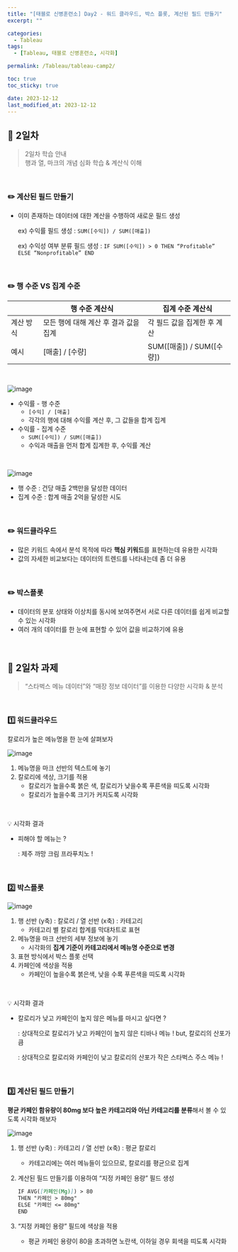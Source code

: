 ```yaml
---
title: "[태블로 신병훈련소] Day2 - 워드 클라우드, 박스 플롯, 계산된 필드 만들기"
excerpt: ""

categories:
  - Tableau
tags:
  - [Tableau, 태블로 신병훈련소, 시각화]

permalink: /Tableau/tableau-camp2/

toc: true
toc_sticky: true

date: 2023-12-12
last_modified_at: 2023-12-12
---
```


## 🏁 2일차

> 2일차 학습 안내\
> 행과 열, 마크의 개념 심화 학습 & 계산식 이해

<br>

### ✏️ 계산된 필드 만들기

- 이미 존재하는 데이터에 대한 계산을 수행하여 새로운 필드 생성
    
    ex) 수익률 필드 생성 : `SUM([수익]) / SUM([매출])`
    
    ex) 수익성 여부 분류 필드 생성 : `IF SUM([수익]) > 0 THEN “Profitable” ELSE “Nonprofitable” END`

<br>

### ✏️ 행 수준 VS 집계 수준

|  | 행 수준 계산식 | 집계 수준 계산식 |
| --- | --- | --- |
| 계산 방식 | 모든 행에 대해 계산 후 결과 값을 집계 | 각 필드 값을 집계한 후 계산 |
| 예시 | [매출] / [수량] | SUM([매출]) / SUM([수량]) |

<br>

![image](https://github.com/wonness/wonness.github.io/assets/141399098/3e4a4d40-7b05-4fa8-a06d-f1345bad0811)

- 수익률 - 행 수준
    - `[수익] / [매출]`
    - 각각의 행에 대해 수익률 계산 후, 그 값들을 합계 집계
- 수익률 - 집계 수준
    - `SUM([수익]) / SUM([매출])`
    - 수익과 매출을 먼저 합계 집계한 후, 수익률 계산

<br>

![image](https://github.com/wonness/wonness.github.io/assets/141399098/9918d82a-397e-43e9-a554-bb086599c482)

- 행 수준 : 건당 매출 2백만을 달성한 데이터
- 집계 수준 : 합계 매출 2억을 달성한 시도

<br>

### ✏️ 워드클라우드

- 많은 키워드 속에서 분석 목적에 따라 **핵심 키워드**를 표현하는데 유용한 시각화
- 값의 자세한 비교보다는 데이터의 트렌드를 나타내는데 좀 더 유용

<br>

### ✏️ 박스플롯

- 데이터의 분포 상태와 이상치를 동시에 보여주면서 서로 다른 데이터를 쉽게 비교할 수 있는 시각화
- 여러 개의 데이터를 한 눈에 표현할 수 있어 값을 비교하기에 유용

<br>

## 🏁 2일차 과제

> “스타벅스 메뉴 데이터”와 “매장 정보 데이터”를 이용한 다양한 시각화 & 분석

<br>

### 1️⃣ 워드클라우드

칼로리가 높은 메뉴명을 한 눈에 살펴보자

![image](https://github.com/wonness/wonness.github.io/assets/141399098/5acf2d26-4022-4496-8ad8-5c3a8c6893c0)

1. 메뉴명을 마크 선반의 텍스트에 놓기
2. 칼로리에 색상, 크기를 적용
    - 칼로리가 높을수록 붉은 색, 칼로리가 낮을수록 푸른색을 띠도록 시각화
    - 칼로리가 높을수록 크기가 커지도록 시각화

<br>

💡 시각화 결과

- 피해야 할 메뉴는 ?
    
    : 제주 까망 크림 프라푸치노 !
  
<br>

### 2️⃣ 박스플롯

![image](https://github.com/wonness/wonness.github.io/assets/141399098/df87c1c1-8a2d-4dd0-9df9-4cd87590b89d)

1. 행 선반 (y축) : 칼로리 / 열 선반 (x축) : 카테고리
    - 카테고리 별 칼로리 합계를 막대차트로 표현
2. 메뉴명을 마크 선반의 세부 정보에 놓기
    - 시각화의 **집계 기준이 카테고리에서 메뉴명 수준으로 변경**
3. 표현 방식에서 박스 플롯 선택
4. 카페인에 색상을 적용
    - 카페인이 높을수록 붉은색, 낮을 수록 푸른색을 띠도록 시각화

<br>

💡 시각화 결과

- 칼로리가 낮고 카페인이 높지 않은 메뉴를 마시고 싶다면 ?
    
    : 상대적으로 칼로리가 낮고 카페인이 높지 않은 티바나 메뉴 ! but, 칼로리의 산포가 큼
    
    : 상대적으로 칼로리와 카페인이 낮고 칼로리의 산포가 작은 스타벅스 주스 메뉴 !

<br>

### 3️⃣ 계산된 필드 만들기

**평균 카페인 함유량이 80mg 보다 높은 카테고리와 아닌 카테고리를 분류**해서 볼 수 있도록 시각화 해보자

![image](https://github.com/wonness/wonness.github.io/assets/141399098/49d29b82-c008-445e-9ac0-26ba7143f3e5)

1. 행 선반 (y축) : 카테고리 / 열 선반 (x축) : 평균 칼로리
    - 카테고리에는 여러 메뉴들이 있으므로, 칼로리를 평균으로 집계
2. 계산된 필드 만들기를 이용하여 “지정 카페인 용량” 필드 생성
    
    ```markdown
    IF AVG([카페인(Mg)]) > 80
    THEN "카페인 > 80mg"
    ELSE "카페인 <= 80mg"
    END
    ```

3. “지정 카페인 용량” 필드에 색상을 적용
    - 평균 카페인 용량이 80을 초과하면 노란색, 이하일 경우 회색을 띠도록 시각화

<br>
